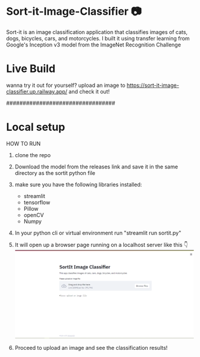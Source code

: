 # Sort-it-Image-Classifier  :camera:
Sort-it is an image classification application that classifies images of cats, dogs, bicycles, cars, and motorcycles. 
I built it using transfer learning from Google's Inception v3 model from the ImageNet Recognition Challenge

# Live Build
wanna try it out for yourself? upload an image to https://sort-it-image-classifier.up.railway.app/ and check it out!



#################################
# Local setup

HOW TO RUN
1. clone the repo


2. Download the model from the releases link and save it in the same directory as the sortit python file


3. make sure you have the following libraries installed:
    * streamlit
    * tensorflow
    * Pillow
    * openCV
    * Numpy


4. In your python cli or virtual environment run "streamlit run sortit.py"


5. It will open up a browser page running on a localhost server like this :point_down:
   ![homepage screenshot](2.png)

6. Proceed to upload an image and see the classification results!

